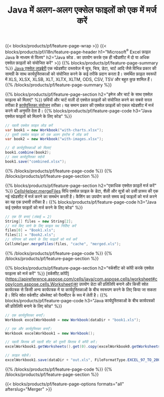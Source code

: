 ﻿---
title: Java में अलग-अलग एक्सेल फाइलों को एक में मर्ज करें
url: /hi/java/merger/
description: Java का उपयोग करके एक्सेल फाइलों को एक से अधिक शीट या सिंगल शीट में मर्ज करें। एक्सेल दस्तावेज़ों को पीडीएफ, इमेज और एचटीएमएल में भी मर्ज, संयोजित या संयोजित करें।
---
{{< blocks/products/pf/feature-page-wrap >}}
{{< blocks/products/pf/i18n/feature-page-header h1="Microsoft<sup>&reg;</sup> Excel फ़ाइल Java के माध्यम से विलय" h2="Java कोड . का उपयोग करके एक ही स्प्रैडशीट में दो या अधिक एक्सेल फ़ाइलों को संयोजित करें" >}}
{{% blocks/products/pf/feature-page-summary %}}
[Java एक्सेल लाइब्रेरी](/cells/java/) एक स्प्रेडशीट दस्तावेज़ में सूत्र, चित्र, डेटा, चार्ट आदि जैसे विभिन्न प्रकार की सामग्री के साथ कार्यपुस्तिकाओं को संयोजित करने के कई तरीके प्रदान करता है। समर्थित फ़ाइल स्वरूपों में XLS, XLSX, XLSB, XLT, XLTX, XLTM, ODS, CSV, TSV और बहुत कुछ शामिल हैं।
{{% /blocks/products/pf/feature-page-summary %}}

{{% blocks/products/pf/feature-page-section h2="इमेज और चार्ट के साथ एक्सेल फाइल्स को मिलाएं" %}}
छवियों और चार्ट वाली दो एक्सेल फ़ाइलों को संयोजित करने का सबसे सरल तरीका है [कार्यपुस्तिका.संयोजन](https://apireference.aspose.com/cells/java/com.aspose.cells/workbook#combine(com.aspose.cells.Workbook)) तरीका। यह समान प्रकार की एक्सेल फ़ाइलों को एकल स्प्रेडशीट में मर्ज करने की अनुमति देता है।
{{% blocks/products/pf/feature-page-code h3="Java एक्सेल फाइलों को मिलाने के लिए कोड" %}}

```cs
// पहली एक्सेल फ़ाइल लोड करें
var book1 = new Workbook("with-charts.xlsx");
// दूसरी एक्सेल फाइल को एक अलग इंस्टेंस में लोड करें
var book2 = new Workbook("with-images.xlsx");

// दो कार्यपुस्तिकाओं को मिलाएं
book1.combine(book2);
// लक्ष्य कार्यपुस्तिका सहेजें 
book1.save("combined.xlsx");

```
{{% /blocks/products/pf/feature-page-code %}}
{{% /blocks/products/pf/feature-page-section %}}

{{% blocks/products/pf/feature-page-section h2="एकाधिक एक्सेल फ़ाइलें मर्ज करें" %}}
[CellsHelper.mergeFiles](https://apireference.aspose.com/cells/java/com.aspose.cells/cellshelper#mergeFiles) विधि एक्सेल फ़ाइल के डेटा, शैली और सूत्रों को उसी प्रारूप की एक नई स्प्रेडशीट में मर्ज करने का समर्थन करती है। कैशिंग का उपयोग करते समय कई फाइलों को मर्ज करने का यह एक प्रभावी तरीका है। 
{{% blocks/products/pf/feature-page-code h3="Java कई एक्सेल फाइलों को मर्ज करने के लिए कोड" %}}

```cs
// एक ऐरे बनाएं (लंबाई = 2)
String[] files = new String[2];
// मर्ज किए जाने के लिए फ़ाइल पथ निर्दिष्ट करें
files[0] = "Book1.xls";
files[1] = "Book2.xls";
// परिणाम को बचाने के लिए फाइलों को मर्ज करें
CellsHelper.mergeFiles(files, "cache", "merged.xls");


```
{{% /blocks/products/pf/feature-page-code %}}
{{% /blocks/products/pf/feature-page-section %}}

{{% blocks/products/pf/feature-page-section h2="वर्कशीट को कॉपी करके एक्सेल फाइल्स को मर्ज करें" %}}
[वर्कशीट.कॉपी](https://apireference.aspose.com/cells/java/com.aspose.cells/worksheet#copy(com.aspose.cells.Worksheet)का उपयोग डेटा की प्रतिलिपि बनाने और किसी स्रोत कार्यपत्रक से किसी अन्य कार्यपत्रक में या कार्यपुस्तिकाओं के बीच स्वरूपण करने के लिए किया जा सकता है। विधि स्रोत वर्कशीट ऑब्जेक्ट को पैरामीटर के रूप में लेती है।
{{% blocks/products/pf/feature-page-code h3="Java कार्यपुस्तिकाओं के बीच कार्यपत्रकों की प्रतिलिपि बनाने के लिए कोड" %}}

```cs
// एक कार्यपुस्तिका बनाएँ।
Workbook excelWorkbook0 = new Workbook(dataDir + "book1.xls");

// एक और कार्यपुस्तिका बनाएँ।
Workbook excelWorkbook1 = new Workbook();

// पहली किताब की पहली शीट को दूसरी किताब में कॉपी करें।
excelWorkbook1.getWorksheets().get(0).copy(excelWorkbook0.getWorksheets().get(0));

// फ़ाइल सहेजें।
excelWorkbook1.save(dataDir + "out.xls", FileFormatType.EXCEL_97_TO_2003);

```
{{% /blocks/products/pf/feature-page-code %}}
{{% /blocks/products/pf/feature-page-section %}}

{{< blocks/products/pf/feature-page-options formats="all" afterslug="Merger" >}}